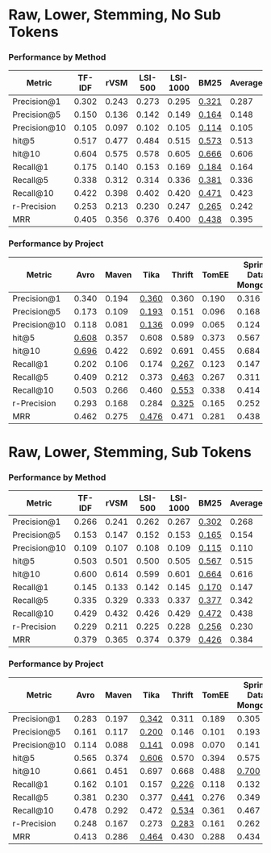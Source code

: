 # Raw, Lower, Stemming, No Sub Tokens

### Performance by Method

| Metric       | TF-IDF | rVSM  | LSI-500 | LSI-1000 | BM25             | Average |
|--------------|--------|-------|---------|----------|------------------|---------|
| Precision@1  | 0.302  | 0.243 | 0.273   | 0.295    | <ins>0.321</ins> | 0.287   |
| Precision@5  | 0.150  | 0.136 | 0.142   | 0.149    | <ins>0.164</ins> | 0.148   |
| Precision@10 | 0.105  | 0.097 | 0.102   | 0.105    | <ins>0.114</ins> | 0.105   |
| hit@5        | 0.517  | 0.477 | 0.484   | 0.515    | <ins>0.573</ins> | 0.513   |
| hit@10       | 0.604  | 0.575 | 0.578   | 0.605    | <ins>0.666</ins> | 0.606   |
| Recall@1     | 0.175  | 0.140 | 0.153   | 0.169    | <ins>0.184</ins> | 0.164   |
| Recall@5     | 0.338  | 0.312 | 0.314   | 0.336    | <ins>0.381</ins> | 0.336   |
| Recall@10    | 0.422  | 0.398 | 0.402   | 0.420    | <ins>0.471</ins> | 0.423   |
| r-Precision  | 0.253  | 0.213 | 0.230   | 0.247    | <ins>0.265</ins> | 0.242   |
| MRR          | 0.405  | 0.356 | 0.376   | 0.400    | <ins>0.438</ins> | 0.395   |

### Performance by Project

| Metric       | Avro             | Maven | Tika             | Thrift           | TomEE | Spring Data MongoDB | Spring Roo | Average |
|--------------|------------------|-------|------------------|------------------|-------|---------------------|------------|---------|
| Precision@1  | 0.340            | 0.194 | <ins>0.360</ins> | 0.360            | 0.190 | 0.316               | 0.244      | 0.287   |
| Precision@5  | 0.173            | 0.109 | <ins>0.193</ins> | 0.151            | 0.096 | 0.168               | 0.147      | 0.148   |
| Precision@10 | 0.118            | 0.081 | <ins>0.136</ins> | 0.099            | 0.065 | 0.124               | 0.109      | 0.105   |
| hit@5        | <ins>0.608</ins> | 0.357 | 0.608            | 0.589            | 0.373 | 0.567               | 0.489      | 0.513   |
| hit@10       | <ins>0.696</ins> | 0.422 | 0.692            | 0.691            | 0.455 | 0.684               | 0.600      | 0.606   |
| Recall@1     | 0.202            | 0.106 | 0.174            | <ins>0.267</ins> | 0.123 | 0.147               | 0.130      | 0.164   |
| Recall@5     | 0.409            | 0.212 | 0.373            | <ins>0.463</ins> | 0.267 | 0.311               | 0.318      | 0.336   |
| Recall@10    | 0.503            | 0.266 | 0.460            | <ins>0.553</ins> | 0.338 | 0.414               | 0.426      | 0.423   |
| r-Precision  | 0.293            | 0.168 | 0.284            | <ins>0.325</ins> | 0.165 | 0.252               | 0.205      | 0.242   |
| MRR          | 0.462            | 0.275 | <ins>0.476</ins> | 0.471            | 0.281 | 0.438               | 0.360      | 0.395   |


# Raw, Lower, Stemming, Sub Tokens

### Performance by Method

| Metric       | TF-IDF | rVSM  | LSI-500 | LSI-1000 | BM25             | Average |
|--------------|--------|-------|---------|----------|------------------|---------|
| Precision@1  | 0.266  | 0.241 | 0.262   | 0.267    | <ins>0.302</ins> | 0.268   |
| Precision@5  | 0.153  | 0.147 | 0.152   | 0.153    | <ins>0.165</ins> | 0.154   |
| Precision@10 | 0.109  | 0.107 | 0.108   | 0.109    | <ins>0.115</ins> | 0.110   |
| hit@5        | 0.503  | 0.501 | 0.500   | 0.505    | <ins>0.567</ins> | 0.515   |
| hit@10       | 0.600  | 0.614 | 0.599   | 0.601    | <ins>0.664</ins> | 0.616   |
| Recall@1     | 0.145  | 0.133 | 0.142   | 0.145    | <ins>0.170</ins> | 0.147   |
| Recall@5     | 0.335  | 0.329 | 0.333   | 0.337    | <ins>0.377</ins> | 0.342   |
| Recall@10    | 0.429  | 0.432 | 0.426   | 0.429    | <ins>0.472</ins> | 0.438   |
| r-Precision  | 0.229  | 0.211 | 0.225   | 0.228    | <ins>0.256</ins> | 0.230   |
| MRR          | 0.379  | 0.365 | 0.374   | 0.379    | <ins>0.426</ins> | 0.384   |

### Performance by Project

| Metric       | Avro  | Maven | Tika             | Thrift           | TomEE | Spring Data MongoDB | Spring Roo | Average |
|--------------|-------|-------|------------------|------------------|-------|---------------------|------------|---------|
| Precision@1  | 0.283 | 0.197 | <ins>0.342</ins> | 0.311            | 0.189 | 0.305               | 0.246      | 0.268   |
| Precision@5  | 0.161 | 0.117 | <ins>0.200</ins> | 0.146            | 0.101 | 0.193               | 0.159      | 0.154   |
| Precision@10 | 0.114 | 0.088 | <ins>0.141</ins> | 0.098            | 0.070 | 0.141               | 0.118      | 0.110   |
| hit@5        | 0.565 | 0.374 | <ins>0.606</ins> | 0.570            | 0.394 | 0.575               | 0.523      | 0.515   |
| hit@10       | 0.661 | 0.451 | 0.697            | 0.668            | 0.488 | <ins>0.700</ins>    | 0.644      | 0.616   |
| Recall@1     | 0.162 | 0.101 | 0.157            | <ins>0.226</ins> | 0.118 | 0.132               | 0.131      | 0.147   |
| Recall@5     | 0.381 | 0.230 | 0.377            | <ins>0.441</ins> | 0.276 | 0.349               | 0.342      | 0.342   |
| Recall@10    | 0.478 | 0.292 | 0.472            | <ins>0.534</ins> | 0.361 | 0.467               | 0.460      | 0.438   |
| r-Precision  | 0.248 | 0.167 | 0.273            | <ins>0.283</ins> | 0.161 | 0.262               | 0.217      | 0.230   |
| MRR          | 0.413 | 0.286 | <ins>0.464</ins> | 0.430            | 0.288 | 0.434               | 0.378      | 0.384   |